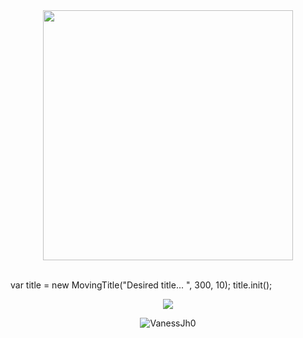 <div align="center"> 
  <img width="400" src="https://i.pinimg.com/564x/f6/12/59/f612594566e8455aca1a4f74d861462c.jpg"/>
</div><br />

var title = new MovingTitle("Desired title... ", 300, 10);
title.init();

<p align="center">
    <img src="https://readme-typing-svg.herokuapp.com?color=2C3333&size=30&center=true&vCenter=true&width=550&height=70&lines=Hi,+I'm+Vaness+Jhonathan👋;Information+Systems+Student;">
</p>

<p align="center"> 
  <img src="https://komarev.com/ghpvc/?username=VanessJh0&label=Profile%20views&color=0e75b6&style=flat" alt="VanessJh0" /> 
</p>
